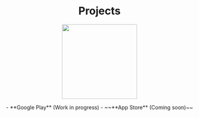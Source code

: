 
<h1 align="center">Projects</h1>  

<p align="center"><img align="center" src="https://camo.githubusercontent.com/0ff8e4b14c09577613c1441ac92e6e03ac723422d07a6dffa835608e4dbba4d4/68747470733a2f2f63646e2e646973636f72646170702e636f6d2f6174746163686d656e74732f3137383633323932303536353637383038312f313130363230383433343335393132343033382f696d6167652e706e67" width="200"/></p> 

<p align="center"> - **Google Play** (Work in progress)
- ~~**App Store** (Coming soon)~~ </p>


